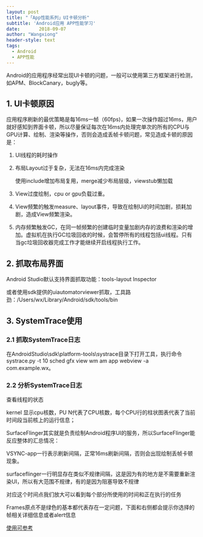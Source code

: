 ```yaml
---
layout: post
title: "「App性能系列」UI卡顿分析"
subtitle: 'Android应用 APP性能学习'
date:       2018-09-07
author: "Wangxiong"
header-style: text
tags:
  - Android
  - APP性能
---
```


Android的应用程序经常出现UI卡顿的问题，一般可以使用第三方框架进行检测，如APM、BlockCanary，bugly等。

## 1. UI卡顿原因

应用程序刷新的最优策略是每16ms一帧（60fps)，如果一次操作超过16ms，用户就好感知到界面卡顿，所以尽量保证每次在16ms内处理完单次的所有的CPU与GPU计算、绘制、渲染等操作，否则会造成丢帧卡顿问题，常见造成卡顿的原因是：

1. UI线程的耗时操作

2. 布局Layout过于复杂，无法在16ms内完成渲染

   使用include增加布局复用，merge减少布局层级，viewstub懒加载

3. View过度绘制，cpu or gpu负载过重。

4. View频繁的触发measure、layout事件，导致在绘制Ui的时间加剧，损耗加剧，造成View频繁渲染。

5. 内存频繁触发GC，在同一帧频繁的创建临时变量加剧内存的浪费和渲染的增加。虚拟机在执行GC垃圾回收的时候，会暂停所有的线程包括ui线程。只有当gc垃圾回收器完成工作才能继续开启线程执行工作。

## 2. 抓取布局界面

Android Studio默认支持界面抓取功能：tools-layout Inspector

或者使用sdk提供的uiautomatorviewer抓取，工具路劲：/Users/wx/Library/Android/sdk/tools/bin

## 3. SystemTrace使用

### 2.1 抓取SystemTrace日志

在AndroidStudio\sdk\platform-tools\systrace目录下打开工具，执行命令systrace.py -t 10 sched gfx view wm am app webview -a com.example.wx。

### 2.2 分析SystemTrace日志

查看线程的状态

kernel 显示cpu核数，PU N代表了CPU核数，每个CPU行的柱状图表代表了当前时间段当前核上的运行信息；

SurfaceFlinger其实就是负责绘制Android程序UI的服务，所以SurfaceFlinger能反应整体的汇总情况： 

VSYNC-app一行表示刷新间隔，正常16ms刷新间隔，否则会出现绘制丢帧卡顿现象。

surfaceflinger一行明显存在类似不规律间隔，这是因为有的地方是不需要重新渲染UI，所以有大范围不规律，有的是因为阻塞导致不规律

对应这个时间点我们放大可以看到每个部分所使用的时间和正在执行的任务

Frames原点不是绿色的基本都代表存在一定问题，下面和右侧都会提示你选择的帧相关详细信息或者alert信息

[使用可参考](https://blog.csdn.net/yanbober/article/details/48394201)





